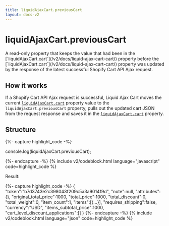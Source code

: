 ```yaml
---
title: liquidAjaxCart.previousCart 
layout: docs-v2
---
```


# liquidAjaxCart.previousCart

<p class="lead" markdown="1">
A read-only property that keeps the value that had been in the [`liquidAjaxCart.cart`](/v2/docs/liquid-ajax-cart-cart/) property 
before the [`liquidAjaxCart.cart`](/v2/docs/liquid-ajax-cart-cart/) property was updated by the response of the latest successful Shopify Cart API Ajax request. 
</p>

## How it works

If a Shopify Cart API Ajax request is successful, Liquid Ajax Cart moves the current [`liquidAjaxCart.cart`](/v2/docs/liquid-ajax-cart-cart/) property value
to the `liquidAjaxCart.previousCart` property,
pulls out the updated cart JSON from the request response and saves it in the [`liquidAjaxCart.cart`](/v2/docs/liquid-ajax-cart-cart/) property.

## Structure

{%- capture highlight_code -%}

console.log(liquidAjaxCart.previousCart);

{%- endcapture -%}
{% include v2/codeblock.html language="javascript" code=highlight_code %}

Result:

{%- capture highlight_code -%}
{
  "token":"b7d3743e2c398043f209c5a3a9014f9d",
  "note":null,
  "attributes":{},
  "original_total_price":1000,
  "total_price":1000,
  "total_discount":0,
  "total_weight":0,
  "item_count":1,
  "items":[{…}],
  "requires_shipping":false,
  "currency":"USD",
  "items_subtotal_price":1000,
  "cart_level_discount_applications":[]
}
{%- endcapture -%}
{% include v2/codeblock.html language="json" code=highlight_code %}